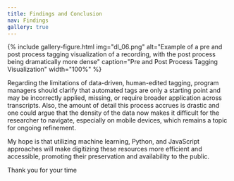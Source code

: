 ```yaml
---
title: Findings and Conclusion
nav: Findings
gallery: true
---
```


{% include gallery-figure.html img="dl_06.png" alt="Example of a pre and post process tagging visualization of a recording, with the post process being dramatically more dense" caption="Pre and Post Process Tagging Visualization" width="100%" %}

Regarding the limitations of data-driven, human-edited tagging, program managers should clarify that automated tags are only a starting point and may be incorrectly applied, missing, or require broader application across transcripts. Also, the amount of detail this process accrues is drastic and one could argue that the density of the data now makes it difficult for the researcher to navigate, especially on mobile devices, which remains a topic for ongoing refinement.

My hope is that utilizing machine learning, Python, and JavaScript approaches will make digitizing these resources more efficient and accessible, promoting their preservation and availability to the public.

Thank you for your time

